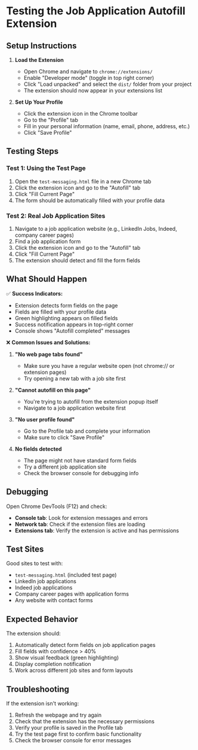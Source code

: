 # Testing the Job Application Autofill Extension

## Setup Instructions

1. **Load the Extension**
   - Open Chrome and navigate to `chrome://extensions/`
   - Enable "Developer mode" (toggle in top right corner)
   - Click "Load unpacked" and select the `dist/` folder from your project
   - The extension should now appear in your extensions list

2. **Set Up Your Profile**
   - Click the extension icon in the Chrome toolbar
   - Go to the "Profile" tab
   - Fill in your personal information (name, email, phone, address, etc.)
   - Click "Save Profile"

## Testing Steps

### Test 1: Using the Test Page
1. Open the `test-messaging.html` file in a new Chrome tab
2. Click the extension icon and go to the "Autofill" tab
3. Click "Fill Current Page"
4. The form should be automatically filled with your profile data

### Test 2: Real Job Application Sites
1. Navigate to a job application website (e.g., LinkedIn Jobs, Indeed, company career pages)
2. Find a job application form
3. Click the extension icon and go to the "Autofill" tab
4. Click "Fill Current Page"
5. The extension should detect and fill the form fields

## What Should Happen

✅ **Success Indicators:**
- Extension detects form fields on the page
- Fields are filled with your profile data
- Green highlighting appears on filled fields
- Success notification appears in top-right corner
- Console shows "Autofill completed" messages

❌ **Common Issues and Solutions:**

1. **"No web page tabs found"**
   - Make sure you have a regular website open (not chrome:// or extension pages)
   - Try opening a new tab with a job site first

2. **"Cannot autofill on this page"**
   - You're trying to autofill from the extension popup itself
   - Navigate to a job application website first

3. **"No user profile found"**
   - Go to the Profile tab and complete your information
   - Make sure to click "Save Profile"

4. **No fields detected**
   - The page might not have standard form fields
   - Try a different job application site
   - Check the browser console for debugging info

## Debugging

Open Chrome DevTools (F12) and check:
- **Console tab**: Look for extension messages and errors
- **Network tab**: Check if the extension files are loading
- **Extensions tab**: Verify the extension is active and has permissions

## Test Sites

Good sites to test with:
- `test-messaging.html` (included test page)
- LinkedIn job applications
- Indeed job applications
- Company career pages with application forms
- Any website with contact forms

## Expected Behavior

The extension should:
1. Automatically detect form fields on job application pages
2. Fill fields with confidence > 40%
3. Show visual feedback (green highlighting)
4. Display completion notification
5. Work across different job sites and form layouts

## Troubleshooting

If the extension isn't working:
1. Refresh the webpage and try again
2. Check that the extension has the necessary permissions
3. Verify your profile is saved in the Profile tab
4. Try the test page first to confirm basic functionality
5. Check the browser console for error messages